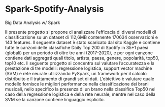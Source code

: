 # Spark-Spotify-Analysis
Big Data Analysis w/ Spark

Il presente progetto si propone di analizzare l'efficacia di diversi modelli di classificazione su un dataset di 112,6MB contenente 170634 osservazioni e 143 features. Il seguente dataset è stato scaricato dal sito Kaggle  e contiene tutte le canzoni delle classifiche Daily Top 200 di Spotify in 35+1 paesi (globali) per un periodo di oltre tre anni (2017-2020), e per ogni canzone contiene dati aggregati quali titolo, artista, paese, genere, popolarità, top50, top10 etc.
Il seguente progetto si concentra sul valutare l’accuratezza e la prestazione di tre modelli: regressione logistica, support vector machine (SVM) e rete neurale utilizzando PySpark, un framework per il calcolo distribuito e il trattamento di grandi set di dati.
L'obiettivo è valutare quale modello fornisce le migliori performance nella classificazione dei brani musicali, nello specifico la presenza di un brano nella classifica Top50 nel caso della regressione logistica e della rete neurale, mentre nel caso della SVM se la canzone contiene linguaggio esplicito.
